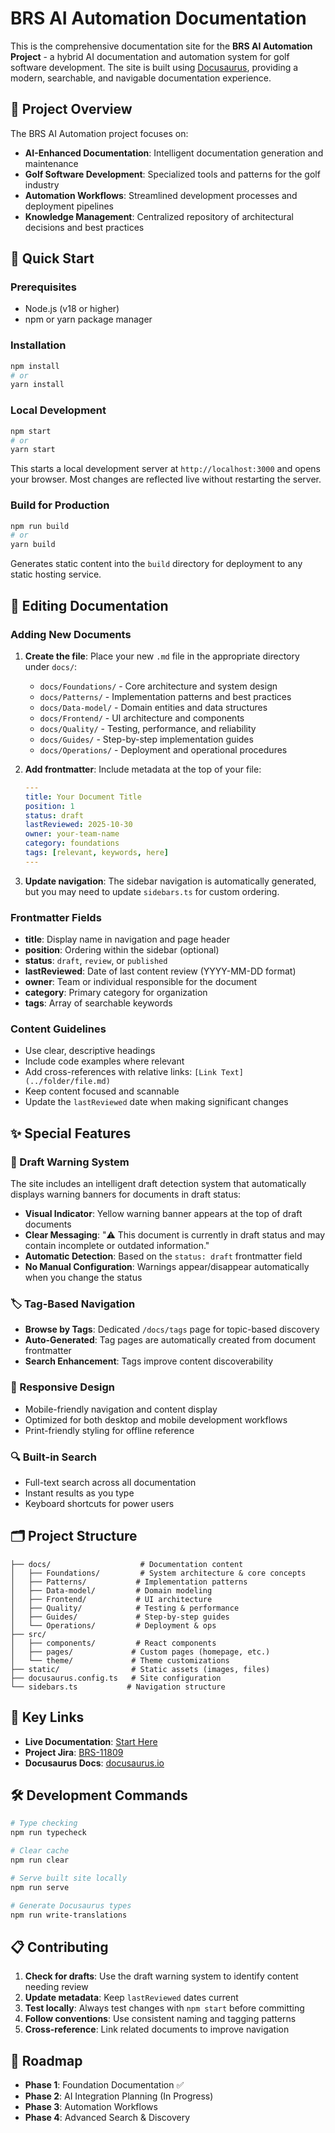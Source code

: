 # BRS AI Automation Documentation

This is the comprehensive documentation site for the **BRS AI Automation Project** - a hybrid AI documentation and automation system for golf software development. The site is built using [Docusaurus](https://docusaurus.io/), providing a modern, searchable, and navigable documentation experience.

## 🎯 Project Overview

The BRS AI Automation project focuses on:
- **AI-Enhanced Documentation**: Intelligent documentation generation and maintenance
- **Golf Software Development**: Specialized tools and patterns for the golf industry
- **Automation Workflows**: Streamlined development processes and deployment pipelines
- **Knowledge Management**: Centralized repository of architectural decisions and best practices

## 🚀 Quick Start

### Prerequisites
- Node.js (v18 or higher)
- npm or yarn package manager

### Installation

```bash
npm install
# or
yarn install
```

### Local Development

```bash
npm start
# or
yarn start
```

This starts a local development server at `http://localhost:3000` and opens your browser. Most changes are reflected live without restarting the server.

### Build for Production

```bash
npm run build
# or
yarn build
```

Generates static content into the `build` directory for deployment to any static hosting service.

## 📝 Editing Documentation

### Adding New Documents

1. **Create the file**: Place your new `.md` file in the appropriate directory under `docs/`:
   - `docs/Foundations/` - Core architecture and system design
   - `docs/Patterns/` - Implementation patterns and best practices
   - `docs/Data-model/` - Domain entities and data structures
   - `docs/Frontend/` - UI architecture and components
   - `docs/Quality/` - Testing, performance, and reliability
   - `docs/Guides/` - Step-by-step implementation guides
   - `docs/Operations/` - Deployment and operational procedures

2. **Add frontmatter**: Include metadata at the top of your file:
   ```yaml
   ---
   title: Your Document Title
   position: 1
   status: draft
   lastReviewed: 2025-10-30
   owner: your-team-name
   category: foundations
   tags: [relevant, keywords, here]
   ---
   ```

3. **Update navigation**: The sidebar navigation is automatically generated, but you may need to update `sidebars.ts` for custom ordering.

### Frontmatter Fields

- **title**: Display name in navigation and page header
- **position**: Ordering within the sidebar (optional)
- **status**: `draft`, `review`, or `published`
- **lastReviewed**: Date of last content review (YYYY-MM-DD format)
- **owner**: Team or individual responsible for the document
- **category**: Primary category for organization
- **tags**: Array of searchable keywords

### Content Guidelines

- Use clear, descriptive headings
- Include code examples where relevant
- Add cross-references with relative links: `[Link Text](../folder/file.md)`
- Keep content focused and scannable
- Update the `lastReviewed` date when making significant changes

## ✨ Special Features

### 🚧 Draft Warning System

The site includes an intelligent draft detection system that automatically displays warning banners for documents in draft status:

- **Visual Indicator**: Yellow warning banner appears at the top of draft documents
- **Clear Messaging**: "⚠️ This document is currently in draft status and may contain incomplete or outdated information."
- **Automatic Detection**: Based on the `status: draft` frontmatter field
- **No Manual Configuration**: Warnings appear/disappear automatically when you change the status

### 🏷️ Tag-Based Navigation

- **Browse by Tags**: Dedicated `/docs/tags` page for topic-based discovery
- **Auto-Generated**: Tag pages are automatically created from document frontmatter
- **Search Enhancement**: Tags improve content discoverability

### 📱 Responsive Design

- Mobile-friendly navigation and content display
- Optimized for both desktop and mobile development workflows
- Print-friendly styling for offline reference

### 🔍 Built-in Search

- Full-text search across all documentation
- Instant results as you type
- Keyboard shortcuts for power users

## 🗂️ Project Structure

```
├── docs/                    # Documentation content
│   ├── Foundations/         # System architecture & core concepts
│   ├── Patterns/           # Implementation patterns
│   ├── Data-model/         # Domain modeling
│   ├── Frontend/           # UI architecture
│   ├── Quality/            # Testing & performance
│   ├── Guides/             # Step-by-step guides
│   └── Operations/         # Deployment & ops
├── src/
│   ├── components/         # React components
│   ├── pages/             # Custom pages (homepage, etc.)
│   └── theme/             # Theme customizations
├── static/                # Static assets (images, files)
├── docusaurus.config.ts   # Site configuration
└── sidebars.ts           # Navigation structure
```

## 🔗 Key Links

- **Live Documentation**: [Start Here](./docs/README.md)
- **Project Jira**: [BRS-11809](https://golfnow.atlassian.net/browse/BRS-11809)
- **Docusaurus Docs**: [docusaurus.io](https://docusaurus.io/)

## 🛠️ Development Commands

```bash
# Type checking
npm run typecheck

# Clear cache
npm run clear

# Serve built site locally
npm run serve

# Generate Docusaurus types
npm run write-translations
```

## 📋 Contributing

1. **Check for drafts**: Use the draft warning system to identify content needing review
2. **Update metadata**: Keep `lastReviewed` dates current
3. **Test locally**: Always test changes with `npm start` before committing
4. **Follow conventions**: Use consistent naming and tagging patterns
5. **Cross-reference**: Link related documents to improve navigation

## 🎯 Roadmap

- **Phase 1**: Foundation Documentation ✅
- **Phase 2**: AI Integration Planning (In Progress)
- **Phase 3**: Automation Workflows
- **Phase 4**: Advanced Search & Discovery
